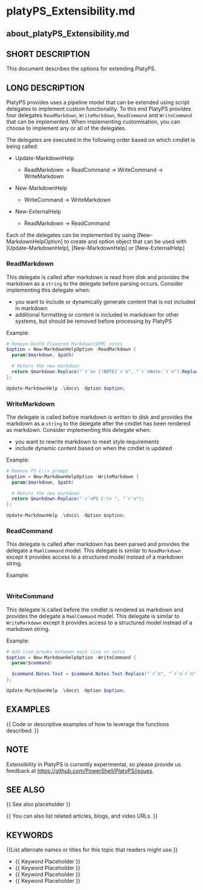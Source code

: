 ﻿# platyPS_Extensibility.md

## about_platyPS_Extensibility.md

## SHORT DESCRIPTION

This document describes the options for extending PlatyPS.

## LONG DESCRIPTION

PlatyPS provides uses a pipeline model that can be extended using script delegates to implement custom functionality.
To this end PlatyPS provides four delegates `ReadMarkdown`, `WriteMarkdown`, `ReadCommand` and `WriteCommand` that can be implemented.
When implementing customisation, you can choose to implement any or all of the delegates.

The delegates are executed in the following order based on which cmdlet is being called:

- Update-MarkdownHelp
  - ReadMarkdown -> ReadCommand -> WriteCommand -> WriteMarkdown

- New-MarkdownHelp
  - WriteCommand -> WriteMarkdown

- New-ExternalHelp
  - ReadMarkdown -> ReadCommand

Each of the delegates can be implemented by using [New-MarkdownHelpOption] to create and option object that can be used with [Update-MarkdownHelp], [New-MarkdownHelp] or [New-ExternalHelp]

### ReadMarkdown

This delegate is called after markdown is read from disk and provides the markdown as a `string` to the delegate before parsing occurs. Consider implementing this delegate when:

- you want to include or dynamically generate content that is not included in markdown
- additional formatting or content is included in markdown for other systems, but should be removed before processing by PlatyPS

Example:

```powershell
# Remove DocFX Flavored Markdown(DFM) notes
$option = New-MarkdownHelpOption -ReadMarkdown {
  param($markdown, $path)

  # Return the new markdown
  return $markdown.Replace("`r`n> [!NOTE]`r`n", "`r`nNote:`r`n").Replace("`r`n> ", "`r`n");
};

Update-MarkdownHelp .\docs\ -Option $option;
```

### WriteMarkdown

The delegate is called before markdown is written to disk and provides the markdown as a `string` to the delegate after the cmdlet has been rendered as markdown. Consider implementing this delegate when:

- you want to rewrite markdown to meet style requirements
- include dynamic content based on when the cmdlet is updated

Example:

```powershell
# Remove PS C:\> prompt
$option = New-MarkdownHelpOption -WriteMarkdown {
  param($markdown, $path)

  # Return the new markdown
  return $markdown.Replace("`r`nPS C:\> ", "`r`n");
};

Update-MarkdownHelp .\docs\ -Option $option;
```

### ReadCommand

This delegate is called after markdown has been parsed and provides the delegate a `MamlCommand` model. This delegate is similar to `ReadMarkdown` except it provides access to a structured model instead of a markdown string.

Example:

```powershell

```

### WriteCommand

This delegate is called before the cmdlet is rendered as markdown and provides the delegate a `MamlCommand` model. This delegate is similar to `WriteMarkdown` except it provides access to a structured model instead of a markdown string.

Example:

```powershell
# Add line breaks between each line in notes
$option = New-MarkdownHelpOption -WriteCommand {
  param($command)

  $command.Notes.Text = $command.Notes.Text.Replace("`r`n", "`r`n`r`n");
};

Update-MarkdownHelp .\docs\ -Option $option;
```

## EXAMPLES
{{ Code or descriptive examples of how to leverage the functions described. }}

## NOTE

Extensibility in PlatyPS is currently experimental, so please provide us feedback at https://github.com/PowerShell/PlatyPS/issues.

## SEE ALSO
{{ See also placeholder }}

{{ You can also list related articles, blogs, and video URLs. }}

## KEYWORDS
{{List alternate names or titles for this topic that readers might use.}}

- {{ Keyword Placeholder }}
- {{ Keyword Placeholder }}
- {{ Keyword Placeholder }}
- {{ Keyword Placeholder }}
